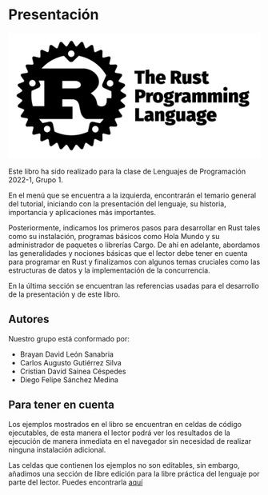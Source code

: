# Presentación
![The Rust Banner](images/RustBanner.jpg)

Este libro ha sido realizado para la clase de Lenguajes de Programación 2022-1, Grupo 1.

En el menú que se encuentra a la izquierda, encontrarán el temario general del tutorial, iniciando con la presentación del lenguaje, su historia, importancia y aplicaciones más importantes.

Posteriormente, indicamos los primeros pasos para desarrollar en Rust tales como su instalación, programas básicos como Hola Mundo y su administrador de paquetes o librerías Cargo. De ahí en adelante, abordamos las generalidades y nociones básicas que el lector debe tener en cuenta para programar en Rust y finalizamos con algunos temas cruciales como las estructuras de datos y la implementación de la concurrencia.

En la última sección se encuentran las referencias usadas para el desarrollo de la presentación y de este libro.

## Autores
Nuestro grupo está conformado por:
- Brayan David León Sanabria
- Carlos Augusto Gutiérrez Silva
- Cristian David Sainea Céspedes
- Diego Felipe Sánchez Medina

## Para tener en cuenta
Los ejemplos mostrados en el libro se encuentran en celdas de código ejecutables, de esta manera el lector podrá ver los resultados de la ejecución de manera inmediata en el navegador sin necesidad de realizar ninguna instalación adicional.

Las celdas que contienen los ejemplos no son editables, sin embargo, añadimos una sección de libre edición para la libre práctica del lenguaje por parte del lector. Puedes encontrarla [aquí](conociendo/prueba.md)
